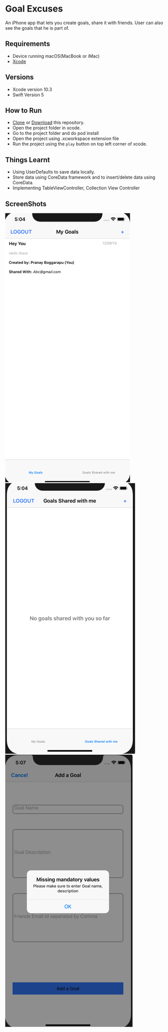 # Goal Excuses

An iPhone app that lets you create goals, share it with friends. User can also see the goals that he is part of.

## Requirements

 * Device running macOS(MacBook or iMac) 
 * [Xcode](https://developer.apple.com/xcode/)
 
## Versions

 * Xcode version 10.3
 * Swift Version 5

## How to Run
* [Clone](https://github.com/pranayboggarapu/GoalExcuses) or [Download](https://github.com/pranayboggarapu/GoalExcuses/archive/master.zip) this repository.
* Open the project folder in xcode.
* Go to the project folder and do pod install
* Open the project using .xcworkspace extension file
* Run the project using the `play` button on top left corner of xcode.

## Things Learnt

* Using UserDefaults to save data locally.
* Store data using CoreData framework and to insert/delete data using CoreData.
* Implementing TableViewController, Collection View Controller


## ScreenShots

<img src = "https://github.com/pranayboggarapu/GoalExcuses/blob/master/Screen%20Shot%202019-12-29%20at%205.04.01%20PM.png"/>

<img src = "https://github.com/pranayboggarapu/GoalExcuses/blob/master/Screen%20Shot%202019-12-29%20at%205.04.07%20PM.png"/>

<img src = "https://github.com/pranayboggarapu/GoalExcuses/blob/master/Screen%20Shot%202019-12-29%20at%205.07.31%20PM.png"/>
